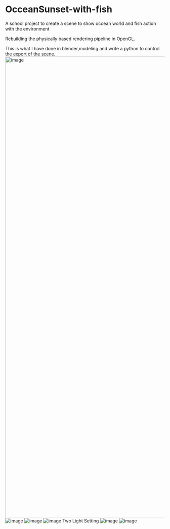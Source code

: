 # OcceanSunset-with-fish
 
 A school project to create a scene to show occean world and fish action with the environment

Rebuilding the physically based rendering pipeline in OpenGL.
 
 This is what I have done in blender,modeling and write a python to control the export of the scene.
<img width="1453" alt="image" src="https://github.com/user-attachments/assets/4613372a-b2cd-4a11-a3c6-f94b6241a4f8">
![image](https://github.com/user-attachments/assets/6be7ce7d-42d6-41cf-bb06-e7b5aa9a7610)
![image](https://github.com/user-attachments/assets/e74dba6a-6110-444d-ad13-343f2987705d)
![image](https://github.com/user-attachments/assets/c6a6723e-c916-43cc-94ef-26df9704151b)
Two Light Setting
![image](https://github.com/user-attachments/assets/46d15dd4-b2d9-4e5b-90f7-4c75d55f0876)
![image](https://github.com/user-attachments/assets/f6803f48-1d6f-42c2-acec-382ef2480b7a)
